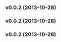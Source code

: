 <a name="v0.0.2"></a>
### v0.0.2 (2013-10-28)

<a name="v0.0.2"></a>
### v0.0.2 (2013-10-28)

<a name="v0.0.2"></a>
### v0.0.2 (2013-10-28)

